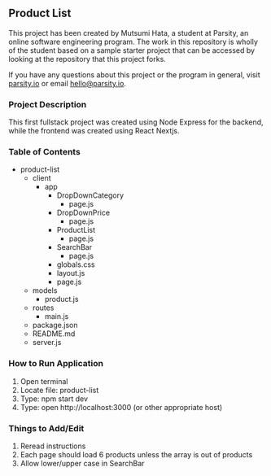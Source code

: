 ## Product List

This project has been created by Mutsumi Hata, a student at Parsity, an online software engineering program. The work in this repository is wholly of the student based on a sample starter project that can be accessed by looking at the repository that this project forks.

If you have any questions about this project or the program in general, visit [parsity.io](https://parsity.io/) or email hello@parsity.io.

### Project Description

This first fullstack project was created using Node Express for the backend, while the frontend was created using React Nextjs.

### Table of Contents

- product-list
  - client
    - app
      - DropDownCategory
        - page.js
      - DropDownPrice
        - page.js
      - ProductList
        - page.js
      - SearchBar
        - page.js
      - globals.css
      - layout.js
      - page.js
  - models
    - product.js
  - routes
    - main.js
  - package.json
  - README.md
  - server.js

### How to Run Application

1. Open terminal
2. Locate file: product-list
3. Type: npm start dev
4. Type: open http://localhost:3000 (or other appropriate host)

### Things to Add/Edit

1. Reread instructions
2. Each page should load 6 products unless the array is out of products
3. Allow lower/upper case in SearchBar
